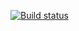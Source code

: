 [![Build status](https://ci.appveyor.com/api/projects/status/94y8lah5y75hfc5m?svg=true)](https://ci.appveyor.com/project/Anya9999222/map)